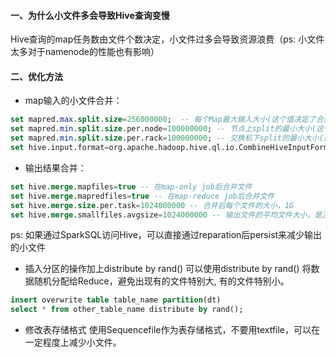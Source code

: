 #### 一、为什么小文件多会导致Hive查询变慢
Hive查询的map任务数由文件个数决定，小文件过多会导致资源浪费（ps: 小文件太多对于namenode的性能也有影响）
#### 二、优化方法
- map输入的小文件合并：
```sql
set mapred.max.split.size=256000000;  -- 每个Map最大输入大小(这个值决定了合并后文件的数量)
set mapred.min.split.size.per.node=100000000; -- 节点上split的最小大小(这个值决定了多个DataNode上的文件是否需要合并)
set mapred.min.split.size.per.rack=100000000; -- 交换机下split的最小大小(这个值决定了多个交换机上的文件是否需要合并)  
set hive.input.format=org.apache.hadoop.hive.ql.io.CombineHiveInputFormat; -- 执行Map前进行小文件合并
```
- 输出结果合并：
```sql
set hive.merge.mapfiles=true -- 在map-only job后合并文件
set hive.merge.mapredfiles=true -- 在map-reduce job后合并文件
set hive.merge.size.per.task=1024000000 -- 合并后每个文件的大小，1G
set hive.merge.smallfiles.avgsize=1024000000 -- 输出文件的平均文件大小，是决定是否执行合并操作的阈值，1G
```
ps: 如果通过SparkSQL访问Hive，可以直接通过reparation后persist来减少输出的小文件

- 插入分区的操作加上distribute by rand()
可以使用distribute by rand() 将数据随机分配给Reduce，避免出现有的文件特别大, 有的文件特别小。
```sql
insert overwrite table table_name partition(dt)
select * from other_table_name distribute by rand();
```

- 修改表存储格式
使用Sequencefile作为表存储格式，不要用textfile，可以在一定程度上减少小文件。
